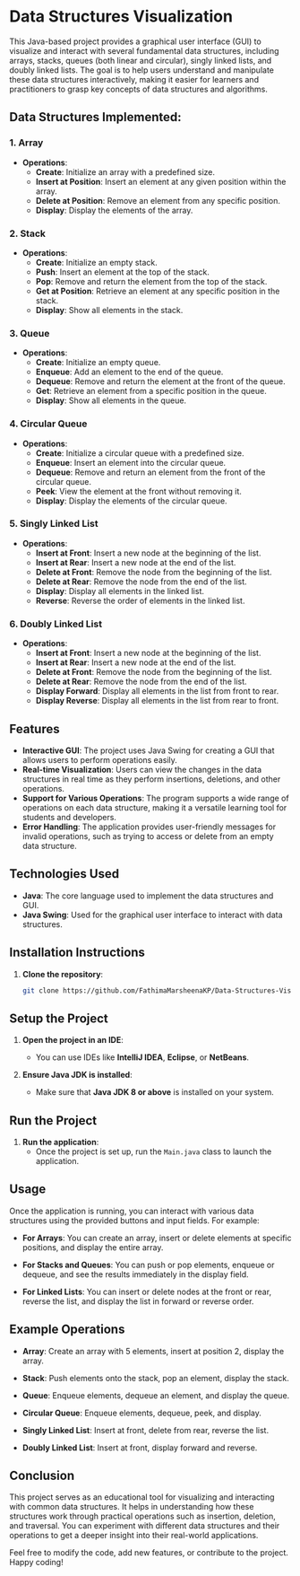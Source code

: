 # Data Structures Visualization

This Java-based project provides a graphical user interface (GUI) to visualize and interact with several fundamental data structures, including arrays, stacks, queues (both linear and circular), singly linked lists, and doubly linked lists. The goal is to help users understand and manipulate these data structures interactively, making it easier for learners and practitioners to grasp key concepts of data structures and algorithms.

## Data Structures Implemented:

### 1. **Array**
- **Operations**: 
  - **Create**: Initialize an array with a predefined size.
  - **Insert at Position**: Insert an element at any given position within the array.
  - **Delete at Position**: Remove an element from any specific position.
  - **Display**: Display the elements of the array.

### 2. **Stack**
- **Operations**: 
  - **Create**: Initialize an empty stack.
  - **Push**: Insert an element at the top of the stack.
  - **Pop**: Remove and return the element from the top of the stack.
  - **Get at Position**: Retrieve an element at any specific position in the stack.
  - **Display**: Show all elements in the stack.

### 3. **Queue**
- **Operations**: 
  - **Create**: Initialize an empty queue.
  - **Enqueue**: Add an element to the end of the queue.
  - **Dequeue**: Remove and return the element at the front of the queue.
  - **Get**: Retrieve an element from a specific position in the queue.
  - **Display**: Show all elements in the queue.

### 4. **Circular Queue**
- **Operations**: 
  - **Create**: Initialize a circular queue with a predefined size.
  - **Enqueue**: Insert an element into the circular queue.
  - **Dequeue**: Remove and return an element from the front of the circular queue.
  - **Peek**: View the element at the front without removing it.
  - **Display**: Display the elements of the circular queue.

### 5. **Singly Linked List**
- **Operations**: 
  - **Insert at Front**: Insert a new node at the beginning of the list.
  - **Insert at Rear**: Insert a new node at the end of the list.
  - **Delete at Front**: Remove the node from the beginning of the list.
  - **Delete at Rear**: Remove the node from the end of the list.
  - **Display**: Display all elements in the linked list.
  - **Reverse**: Reverse the order of elements in the linked list.

### 6. **Doubly Linked List**
- **Operations**: 
  - **Insert at Front**: Insert a new node at the beginning of the list.
  - **Insert at Rear**: Insert a new node at the end of the list.
  - **Delete at Front**: Remove the node from the beginning of the list.
  - **Delete at Rear**: Remove the node from the end of the list.
  - **Display Forward**: Display all elements in the list from front to rear.
  - **Display Reverse**: Display all elements in the list from rear to front.

## Features
- **Interactive GUI**: The project uses Java Swing for creating a GUI that allows users to perform operations easily.
- **Real-time Visualization**: Users can view the changes in the data structures in real time as they perform insertions, deletions, and other operations.
- **Support for Various Operations**: The program supports a wide range of operations on each data structure, making it a versatile learning tool for students and developers.
- **Error Handling**: The application provides user-friendly messages for invalid operations, such as trying to access or delete from an empty data structure.

## Technologies Used
- **Java**: The core language used to implement the data structures and GUI.
- **Java Swing**: Used for the graphical user interface to interact with data structures.

## Installation Instructions

1. **Clone the repository**:
   ```bash
   git clone https://github.com/FathimaMarsheenaKP/Data-Structures-Visualization.git

## Setup the Project

1. **Open the project in an IDE**:
   - You can use IDEs like **IntelliJ IDEA**, **Eclipse**, or **NetBeans**.
   
2. **Ensure Java JDK is installed**:
   - Make sure that **Java JDK 8 or above** is installed on your system.

## Run the Project

1. **Run the application**:
   - Once the project is set up, run the `Main.java` class to launch the application.

## Usage

Once the application is running, you can interact with various data structures using the provided buttons and input fields. For example:

- **For Arrays**: You can create an array, insert or delete elements at specific positions, and display the entire array.
  
- **For Stacks and Queues**: You can push or pop elements, enqueue or dequeue, and see the results immediately in the display field.

- **For Linked Lists**: You can insert or delete nodes at the front or rear, reverse the list, and display the list in forward or reverse order.

## Example Operations

- **Array**: Create an array with 5 elements, insert at position 2, display the array.
  
- **Stack**: Push elements onto the stack, pop an element, display the stack.
  
- **Queue**: Enqueue elements, dequeue an element, and display the queue.

- **Circular Queue**: Enqueue elements, dequeue, peek, and display.

- **Singly Linked List**: Insert at front, delete from rear, reverse the list.

- **Doubly Linked List**: Insert at front, display forward and reverse.

## Conclusion

This project serves as an educational tool for visualizing and interacting with common data structures. It helps in understanding how these structures work through practical operations such as insertion, deletion, and traversal. You can experiment with different data structures and their operations to get a deeper insight into their real-world applications.

Feel free to modify the code, add new features, or contribute to the project. Happy coding!
